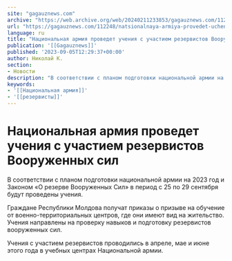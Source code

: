 ```yaml
---
site: "gagauznews.com"
archive: "https://web.archive.org/web/20240211233853/gagauznews.com/112248/natsionalnaya-armiya-provedet-ucheniya-s-uchastiem-rezervistov-vooruzhennyh-sil.html"
url: "https://gagauznews.com/112248/natsionalnaya-armiya-provedet-ucheniya-s-uchastiem-rezervistov-vooruzhennyh-sil.html"
language: ru
title: "Национальная армия проведет учения с участием резервистов Вооруженных сил"
publication: '[[Gagauznews]]'
published: '2023-09-05T12:29:37+00:00'
author: Николай К.
section:
- Новости
description: "В соответствии с планом подготовки национальной армии на 2023 год и Законом «О резерве Вооруженных Сил» в период с 25 по 29 сентября будут проведены учения. Граждане Республики Молдова получат приказы о призыве на обучение от военно-территориальных центров, где они имеют вид на жительство. Учения направлены на проверку навыков и подготовку резервистов вооруженных сил. Учения с участием резервистов проводились в апреле, мае и июне этого года в учебных центрах Национальной армии."
keywords:
- '[[Национальная армия]]'
- '[[резервисты]]'
---
```


# Национальная армия проведет учения с участием резервистов Вооруженных сил

В соответствии с планом подготовки национальной армии на 2023 год и Законом «О резерве Вооруженных Сил» в период с 25 по 29 сентября будут проведены учения.

Граждане Республики Молдова получат приказы о призыве на обучение от военно-территориальных центров, где они имеют вид на жительство. Учения направлены на проверку навыков и подготовку резервистов вооруженных сил.

Учения с участием резервистов проводились в апреле, мае и июне этого года в учебных центрах Национальной армии.